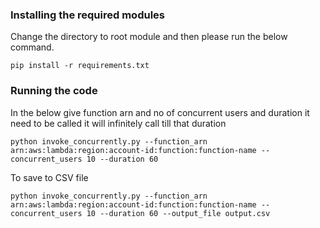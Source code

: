 ### Installing the required modules

Change the directory to root module and then please run the below command.

```
pip install -r requirements.txt
```

### Running the code 
In the below give function arn and no of concurrent users and duration it need to be called it will infinitely call till that duration
```
python invoke_concurrently.py --function_arn arn:aws:lambda:region:account-id:function:function-name --concurrent_users 10 --duration 60
```
To save to CSV file 

```
python invoke_concurrently.py --function_arn arn:aws:lambda:region:account-id:function:function-name --concurrent_users 10 --duration 60 --output_file output.csv
```
